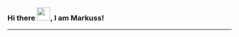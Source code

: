 ### Hi there <img src="https://raw.githubusercontent.com/MartinHeinz/MartinHeinz/master/wave.gif" width="30px">, I am Markuss!

<testing>

---




<!--
**mjonatans/mjonatans** is a ✨ _special_ ✨ repository because its `README.md` (this file) appears on your GitHub profile.

Here are some ideas to get you started:

- 🔭 I’m currently working on ...
- 🌱 I’m currently learning ...
- 👯 I’m looking to collaborate on ...
- 🤔 I’m looking for help with ...
- 💬 Ask me about ...
- 📫 How to reach me: ...
- 😄 Pronouns: ...
- ⚡ Fun fact: ...
-->
